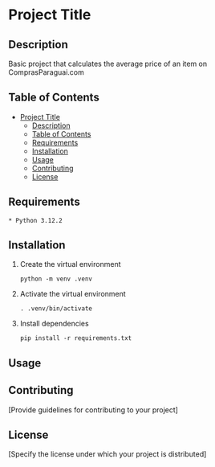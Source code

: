 # Project Title

## Description

Basic project that calculates the average price of an item on ComprasParaguai.com

## Table of Contents

- [Project Title](#project-title)
  - [Description](#description)
  - [Table of Contents](#table-of-contents)
  - [Requirements](#requirements)
  - [Installation](#installation)
  - [Usage](#usage)
  - [Contributing](#contributing)
  - [License](#license)

## Requirements
    * Python 3.12.2

## Installation
1. Create the virtual environment
    ```shell
    python -m venv .venv
    ```
2. Activate the virtual environment
   ```shell
   . .venv/bin/activate
   ```

3. Install dependencies
   ```shell
   pip install -r requirements.txt
   ```

## Usage


## Contributing

[Provide guidelines for contributing to your project]

## License

[Specify the license under which your project is distributed]


